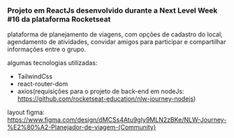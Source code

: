 ### Projeto em ReactJs desenvolvido durante a Next Level Week #16 da plataforma Rocketseat

plataforma de planejamento de viagens, com opções de cadastro do local, agendamento de atividades, convidar amigos para participar e compartilhar informações entre o grupo.

algumas tecnologias utilizadas:
- TailwindCss
- react-router-dom
- axios(requisições para o projeto de back-end em nodeJs: https://github.com/rocketseat-education/nlw-journey-nodejs)

layout figma: https://www.figma.com/design/dMCSs4Atu9gIy9MLN2zBKe/NLW-Journey-%E2%80%A2-Planejador-de-viagem-(Community)
